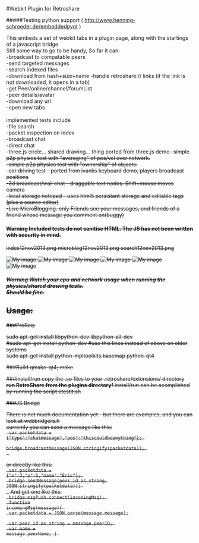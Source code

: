 #Webkit Plugin for Retroshare

#####Testing python support ( http://www.henning-schroeder.de/embeddedpyqt )

This embeds a set of webkit tabs in a plugin page, along with the startings of a javascript bridge<br>
Still some way to go to be handy, So far it can:<br>
-broadcast to compatable peers<br>
-send targeted messages<br>
-search indexed files<br>
-download from hash+size+name
-handle retroshare:// links (if the link is not downloaded, it opens in a tab)<br>
-get Peer/online/channel/forumList<br>
-peer details/avatar<br>
-download any url<br>
-open new tabs<br>
<br>
implemented tests include<br>
-file search<br>
-packet inspection on index<br>
-broadcast chat<br>
-direct chat<br>
-three.js circle... shared drawing... thing ported from three.js demo<s br>
-simple p2p physics test with "averaging" of pos/vel over network.<br/>
-simple p2p physics test with "ownership" of objects.<br/>
-car driving test - ported from ivanks keyboard demo, players broadcast positions<br/>
-3d broadcast/wall chat - draggable text nodes. Shift+mouse moves camera<br/>
-local storage notepad - uses html5 persistant storage and editable tags (plus a source editor)<br/>
-Live MicroBlogging. only Friends see your messages, and friends of a friend whose message you comment on(buggy)<br/>



#### Warning Included tests do not sanitise HTML. The JS has not been written with security in mind.
index12nov2013.png  microblog12nov2013.png  search12nov2013.png

![My image](http://chozabu.net/stuff/microblog12nov2013.png)
![My image](http://chozabu.net/stuff/search12nov2013.png)
![My image](http://chozabu.net/stuff/index12nov2013.png)
![My image](http://chozabu.net/stuff/WebScriptRS.png)
![My image](http://chozabu.net/stuff/WebScriptRS1.png)
![My image](http://chozabu.net/stuff/WebScriptRS2.png)

##### Warning Watch your cpu and network usage when running the physics/shared drawing tests.<br> Should be fine.

## Usage:

###PreReq:

sudo apt-get install libpython-dev libpython-all-dev<br>
#sudo apt-get install python-dev #use this lines instead of above on older systems<br>
sudo apt-get install python-mpltoolkits.basemap python-qt4<br>

###Build
qmake-qt4; make<br>

###install/run
copy the .so files to your .retroshare/extensions/ directory
**run RetroShare from the plugins directory!**
install/run can be acomplished by running the script ctestit.sh

###JS Bridge

There is not much documentation yet - but there are examples, and you can look at webbridgers.h <br>
currently you can send a message like this: <br>
<code>
var packetdata = {"type":"chatmessage","pos":"thiscouldbeanything"}; <br>
bridge.broadcastMessage(JSON.stringify(packetdata)); <br>
</code>

or directly like this: <br>
<code>
var packetdata = {"x":3,"y":5,"name":"Eric"}; <br>
bridge.sendMessage(peer_id_as_string, JSON.stringify(packetdata)); <br>
</code>
And get one like this: <br>
<code>
bridge.msgPush.connect(incomingMsg); <br>
function incomingMsg(message){ <br>
  var packetdata = JSON.parse(message.message); <br>
  var peer_id_as_string = message.peerID; <br>
  var name = message.peerName;
}
</code>
